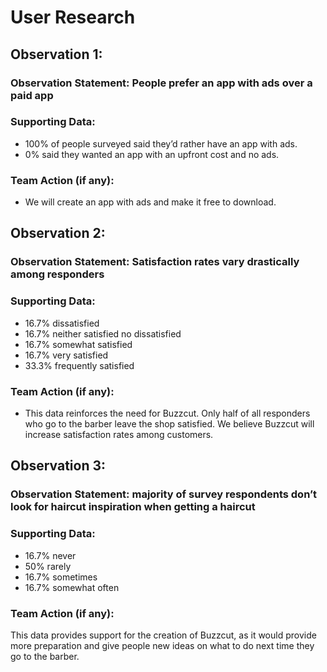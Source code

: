 # User Research

## Observation 1:
### Observation Statement: People prefer an app with ads over a paid app

### Supporting Data: 
- 100% of people surveyed said they’d rather have an app with ads.
- 0% said they wanted an app with an upfront cost and no ads.

### Team Action (if any):
- We will create an app with ads and make it free to download.

## Observation 2:
### Observation Statement: Satisfaction rates vary drastically among responders

### Supporting Data:
- 16.7% dissatisfied
- 16.7% neither satisfied no dissatisfied
- 16.7% somewhat satisfied
- 16.7% very satisfied
- 33.3% frequently satisfied

### Team Action (if any):
- This data reinforces the need for Buzzcut. Only half of all responders who go to the barber leave the shop satisfied. We believe Buzzcut will increase satisfaction rates among customers.

## Observation 3: 
### Observation Statement: majority of survey respondents don’t look for haircut inspiration when getting a haircut

### Supporting Data:
- 16.7% never
- 50% rarely
- 16.7% sometimes
- 16.7% somewhat often

### Team Action (if any):
This data provides support for the creation of Buzzcut, as it would provide more preparation and give people new ideas on what to do next time they go to the barber.
